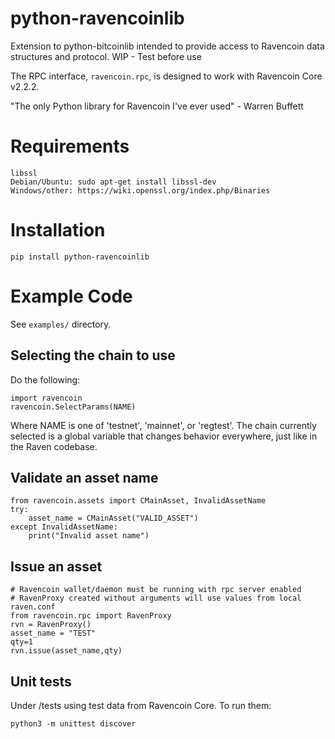 # python-ravencoinlib

Extension to python-bitcoinlib intended to provide access to Ravencoin data structures and protocol. WIP - Test before use

The RPC interface, `ravencoin.rpc`, is designed to work with Ravencoin Core v2.2.2.

"The only Python library for Ravencoin I've ever used" - Warren Buffett

# Requirements
    libssl
    Debian/Ubuntu: sudo apt-get install libssl-dev
    Windows/other: https://wiki.openssl.org/index.php/Binaries 
    
# Installation

    pip install python-ravencoinlib

# Example Code

See `examples/` directory.


## Selecting the chain to use

Do the following:

    import ravencoin
    ravencoin.SelectParams(NAME)

Where NAME is one of 'testnet', 'mainnet', or 'regtest'. The chain currently
selected is a global variable that changes behavior everywhere, just like in
the Raven codebase.

## Validate an asset name
    
    from ravencoin.assets import CMainAsset, InvalidAssetName
    try:
        asset_name = CMainAsset("VALID_ASSET")
    except InvalidAssetName:
        print("Invalid asset name")

## Issue an asset 
    # Ravencoin wallet/daemon must be running with rpc server enabled
    # RavenProxy created without arguments will use values from local raven.conf
    from ravencoin.rpc import RavenProxy
    rvn = RavenProxy()
    asset_name = "TEST"
    qty=1
    rvn.issue(asset_name,qty)
        
    

## Unit tests

Under /tests using test data from Ravencoin Core. To run them:

    python3 -m unittest discover


